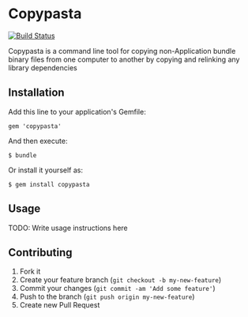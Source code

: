 # Copypasta

[![Build Status](https://secure.travis-ci.org/merlinc/copypasta.png)](http://travis-ci.org/merlinc/copypasta)

Copypasta is a command line tool for copying non-Application bundle binary files
from one computer to another by copying and relinking any library dependencies 

## Installation

Add this line to your application's Gemfile:

    gem 'copypasta'

And then execute:

    $ bundle

Or install it yourself as:

    $ gem install copypasta

## Usage

TODO: Write usage instructions here

## Contributing

1. Fork it
2. Create your feature branch (`git checkout -b my-new-feature`)
3. Commit your changes (`git commit -am 'Add some feature'`)
4. Push to the branch (`git push origin my-new-feature`)
5. Create new Pull Request
